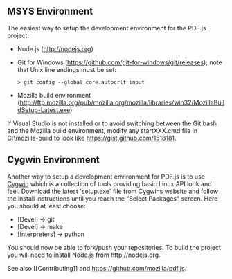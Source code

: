 ## MSYS Environment

The easiest way to setup the development environment for the PDF.js project:

* Node.js (http://nodejs.org)

* Git for Windows (https://github.com/git-for-windows/git/releases); note that Unix line endings must be set:

  ```> git config --global core.autocrlf input```

* Mozilla build environment (http://ftp.mozilla.org/pub/mozilla.org/mozilla/libraries/win32/MozillaBuildSetup-Latest.exe)

If Visual Studio is not installed or to avoid switching between the Git bash and the Mozilla build environment, modify any startXXX.cmd file in C:\mozilla-build to look like https://gist.github.com/1518181.

## Cygwin Environment
Another way to setup a development environment for PDF.js is to use [Cygwin](http://www.cygwin.com/) which is a collection of tools providing basic Linux API look and feel. Download the latest 'setup.exe' file from Cygwins website and follow the install instructions until you reach the "Select Packages" screen. Here you should at least choose:

  * [Devel] -> git
  * [Devel] -> make
  * [Interpreters] -> python

You should now be able to fork/push your repositories. To build the project you will need to install Node.js from http://nodejs.org.

See also [[Contributing]] and https://github.com/mozilla/pdf.js. 